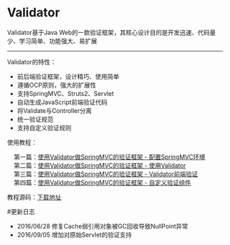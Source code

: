 # Validator

Validator基于Java Web的一款验证框架，其核心设计目的是开发迅速、代码量少、学习简单、功能强大、易扩展

---------------------------------------

Validator的特性：

* 前后端验证框架，设计精巧、使用简单
* 遵循OCP原则，强大的扩展性
* 支持SpringMVC、Struts2、Servlet
* 自动生成JavaScript前端验证代码
* 将Validate与Controller分离
* 统一验证规范
* 支持自定义验证规则

使用教程：

&nbsp;&nbsp;&nbsp;&nbsp;第一篇：<a href="http://blog.csdn.net/devefx/article/details/51565139" target="_blank">使用Validator做SpringMVC的验证框架 - 配置SpringMVC环境</a><br/>
&nbsp;&nbsp;&nbsp;&nbsp;第二篇：<a href="http://blog.csdn.net/devefx/article/details/51567533" target="_blank">使用Validator做SpringMVC的验证框架 - 使用Validator</a><br/>
&nbsp;&nbsp;&nbsp;&nbsp;第三篇：<a href="http://blog.csdn.net/devefx/article/details/51576672" target="_blank">使用Validator做SpringMVC的验证框架 - Validator前端验证</a><br/>
&nbsp;&nbsp;&nbsp;&nbsp;第四篇：<a href="http://blog.csdn.net/devefx/article/details/51595671" target="_blank">使用Validator做SpringMVC的验证框架 - 自定义验证组件</a><br/>

教程源码：<a href="http://download.csdn.net/detail/devefx/9542650" target="_blank">下载地址</a>

#更新日志

- 2016/06/28  修复Cache弱引用对象被GC回收导致NullPoint异常
- 2016/09/05  增加对原始Servlet的验证支持